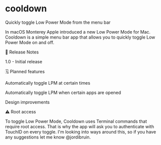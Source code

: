 # cooldown
Quickly toggle Low Power Mode from the menu bar

In macOS Monterey Apple introduced a new Low Power Mode for Mac. Cooldown is a simple menu bar app that allows you to quickly toggle Low Power Mode on and off.

📝 Release Notes

1.0 - Initial release

🗓 Planned features

Automatically toggle LPM at certain times

Automatically toggle LPM when certain apps are opened

Design improvements

⚠️ Root access

To toggle Low Power Mode, Cooldown uses Terminal commands that require root access. That is why the app will ask you to authenticate with TouchID on every toggle. I'm looking into ways around this, so if you have any suggestions let me know @jordibruin.

